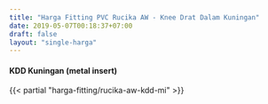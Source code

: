 ```yaml
---
title: "Harga Fitting PVC Rucika AW - Knee Drat Dalam Kuningan"
date: 2019-05-07T00:18:37+07:00
draft: false
layout: "single-harga"
--- 
```


#### KDD Kuningan (metal insert)

{{< partial "harga-fitting/rucika-aw-kdd-mi" >}}